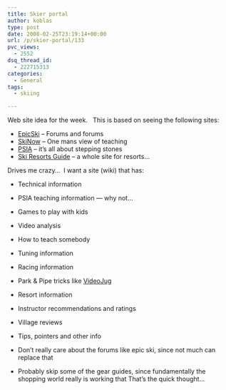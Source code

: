 ```yaml
---
title: Skier portal
author: koblas
type: post
date: 2008-02-25T23:19:14+00:00
url: /p/skier-portal/133
pvc_views:
  - 2552
dsq_thread_id:
  - 222715313
categories:
  - General
tags:
  - skiing

---
```

Web site idea for the week.&nbsp;&nbsp; This is based on seeing the following sites:

  * [EpicSki][1] &#8211; Forums and forums
  * [SkiNow][2] &#8211; One mans view of teaching
  * [PSIA][3] &#8211; it&#8217;s all about stepping stones
  * [Ski Resorts Guide][4] &#8211; a whole site for resorts&#8230;

Drives me crazy&#8230;&nbsp; I want a site (wiki) that has:

  * Technical information

  * PSIA teaching information &#8212; why not&#8230;

  * Games to play with kids
  * Video analysis
  * How to teach somebody

  * Tuning information
  * Racing information
  * Park & Pipe tricks like [VideoJug][5]
  * Resort information
  * Instructor recommendations and ratings
  * Village reviews
  * Tips, pointers and other info

  * Don&#8217;t really care about the forums like epic ski, since not much can replace that
  * Probably skip some of the gear guides, since fundamentally the shopping world really is working that
That&#8217;s the quick thought&#8230;

 [1]: http://epicski.com
 [2]: http://skinow.net
 [3]: http://psia.org
 [4]: http://www.skiresorts.org
 [5]: http://videojug.com
